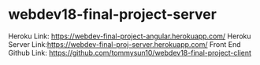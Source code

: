 # webdev18-final-project-server

Heroku Link: https://webdev-final-project-angular.herokuapp.com/
Heroku Server Link:https://webdev-final-proj-server.herokuapp.com/
Front End Github Link: https://github.com/tommysun10/webdev18-final-project-client
